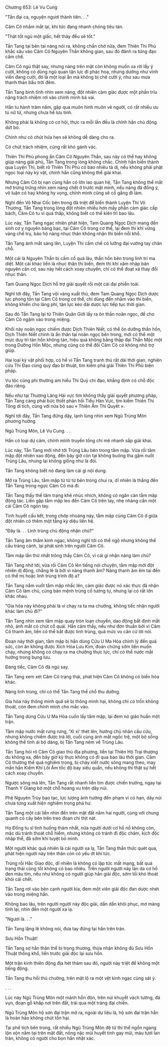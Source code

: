 




Chương 653: Lê Vu Cung


"Tần đại ca, nguyện ngươi thành tiên. . ."

Câm Cô nhắm mắt lại, khí tức đang nhanh chóng tiêu tán.

"Thật tốt ngủ một giấc, hết thảy đều sẽ tốt."

Tần Tang tại bên tai nàng nói ra, không chần chờ nữa, đem Thiên Thi Phù khắc sâu vào Câm Cô Nguyên Thần không gian, sau đó đánh ra từng đạo cấm chế.

Câm Cô ngủ thật say, nhưng nàng trên mặt còn không muốn xa rời lấy ý cười, không có dùng ngũ quan tận lực đi phác hoạ, nhưng dường như vĩnh viễn đang cười, đó là một loại ẩn mà không bị chê cười ý, như sau mưa thanh thản bầu trời đêm.

Tần Tang bình tĩnh nhìn xem nàng, đột nhiên cảm giác được một phần trĩu nặng trách nhiệm rơi vào chính mình bả vai.

Hắn tu hành trăm năm, gặp qua muôn hình muôn vẻ người, có rất nhiều ưu tú nữ tử, nhưng chưa hề lưu tình.

Không phải là không có cơ hội, thực ra mỗi lần đều là chính hắn chủ động dứt bỏ.

Chính như có chút hứa hẹn sẽ không dễ dàng cho ra.

Có chút trách nhiệm, cũng rất khó gánh vác.

Thiên Thi Phù phong ấn Câm Cô Nguyên Thần, sau này có thể hay không giúp nàng giải phù, Tần Tang trong lòng không chắc. Chính hắn biến thành qua Luyện Thi, biết rõ Thiên Thi Phù có bao nhiêu tà dị, nếu không phải phật ngọc loại này kỳ vật, chính hắn cũng không thể giải khai.

Nhưng Câm Cô bị nạn cùng hắn có lớn lao quan hệ, Tần Tang không thể mắt mở trừng trừng nhìn xem nàng chết ở trước mặt mình, nếu nàng đã đồng ý, vô luận có hay không hy vọng, chính mình cũng sẽ cố gắng đi làm.

Nghĩ đến Vô Nhai Cốc bên trong đã triệt để biến thành Luyện Thi Vô Thương, Tần Tang trong lòng đột nhiên nhiều hơn mấy phần cảm giác cấp bách, Câm Cô tu vi quá thấp, không biết có thể kiên trì bao lâu.

Lúc này, Tần Tang ngạc nhiên phát hiện, Tam Quang Ngọc Dịch mang đến sinh cơ y nguyên bàng bạc, tại Câm Cô trong cơ thể, lại đem thi khí vững vàng chế trụ, bảo hộ nàng nhục thân không nhận thi biến nỗi khổ.

Tần Tang ánh mắt sáng lên, Luyện Thi cấm chế có lưỡng đại vướng tay chân chỗ.

Một cái là Nguyên Thần bị cấm cố quá lâu, thần hồn bên trong linh trí ma diệt. Một cái khác liền là nhục thân thi biến, đem thi khí xâm nhập bản nguyên căn cơ, sau này hết cách xoay chuyển, chỉ có thể đoạt xá thay đổi nhục thân.

Tam Quang Ngọc Dịch hỗ trợ giải quyết rồi một cái đại phiền toái.

Nghĩ tới đây, Tần Tang vội vàng xuất thủ, đem Tam Quang Ngọc Dịch dược lực phong tồn tại Câm Cô trong cơ thể, chỉ dùng đến nhằm vào thi biến, không khiến cho lãng phí, tận lực kéo dài dược lực tiếp tục thời gian.

Sau đó Tần Tang lại từ Thiên Quân Giới lấy ra ôn thần noãn ngọc, để cho Câm Cô ngậm vào trong miệng.

Khối này noãn ngọc chiếm được Dịch Thiên Niết, có thể ôn dưỡng thần hồn, Dịch Thiên Niết chính là ẩn thân tại noãn ngọc bên trong, mới có thể một mực duy trì tàn hồn không tán, hiệu quả không bằng thập đại Thần Mộc một trong Dưỡng Hồn Mộc, nhưng cũng có thể đối Câm Cô có không nhỏ trợ giúp.

Hai loại kỳ vật phối hợp, có hể vi Tần Tang tranh thủ rất dài thời gian, nghiên cứu Thi Đạo cùng quỷ đạo bí thuật, tìm kiếm phá giải Thiên Thi Phù biện pháp.

Vu tộc cũng phi thường am hiểu Thi Quỷ chi đạo, khẳng định có chỗ độc đáo riêng.

Nếu như tại Thương Lãng Hải vực tìm không thấy giải quyết phương pháp, Tần Tang càng phải bức thiết phản hồi Tiểu Hàn Vực, tìm kiếm Thiên Thi Tông di tích, cùng với nửa bộ sau « Thiên Âm Thi Quyết ».

Nghĩ tới đây, Tần Tang đứng dậy, lạnh lùng nhìn xem Ngũ Trùng Môn phương hướng.

Ngũ Trùng Môn, Lê Vu Cung. . .

Hắn có loại dự cảm, chính mình truyền tống chi mê nhanh sắp giải khai.

Lúc này, Tần Tang mới nhớ tới Trùng Lâu bên trong tằm mập. Vừa rồi tằm mập đột nhiên xao động, đến bây giờ còn tại không buông tha gặm nuốt Trùng Lâu, nhưng lại không giống như là đói.

Tần Tang không biết nó đang làm cái gì nội dung.

Mở ra Trùng Lâu, tằm mập từ từ từ bên trong chui ra, dĩ nhiên là thẳng đến Tần Tang trong ngực Câm Cô mà đi.

Tần Tang thấy thế tâm trạng khẽ nhúc nhích, không có ngăn cản tằm mập động tác. Liền gặp tằm mập leo đến Câm Cô trên tay, nhẹ nhàng cắn một cái Câm Cô ngón tay.

Tinh huyết cấu kết, trong chớp nhoáng này, tằm mập cùng Câm Cô ở giữa đột nhiên có thêm một tầng kỳ diệu liên hệ.

"Đây là. . . Linh trùng chủ động nhận chủ?"

Tần Tang âm thầm kinh ngạc, không nghĩ tới có thể ngộ nhưng không thể cầu tràng cảnh, lại phát sinh trên người Câm Cô.

Tằm mập lần thứ nhất trông thấy Câm Cô, vì cái gì nhận nàng làm chủ?

Tần Tang nhớ tới, vừa rồi Câm Cô lên tiếng nói chuyện, tằm mập mới đột nhiên dị động, chẳng lẽ là bởi vì nàng thanh âm? Nàng thanh âm êm tai đến có thể mị hoặc linh trùng trình độ a?

Tần Tang nắm vuốt tằm mập nhấc lên, cảm giác được nó xác thực đã nhận Câm Cô làm chủ, cùng bản mệnh trùng cổ tương tự, nhưng lại có rất lớn khác nhau.

"Gia hỏa này không phải là vì chạy ra ta ma chưởng, không tiếc nhận người khác làm chủ đi?"

Tần Tang nhìn xem tằm mập quay tròn loạn chuyển, dao động bất định mắt nhỏ, ánh mắt có chút cổ quái. Hắn cảm thấy, nếu như đơn thuần bởi vì Câm Cô thanh âm, liền có thể bắt được linh trùng, quá mức vo căn cứ lời nói.

Đoạn này thời gian, tằm mập bị hắn dùng Cửu U Ma Hỏa chỉnh lý đến quá sức, còn ăn không được Xích Hỏa Lưu Kim, đoán chừng sớm liền muốn chạy, nhưng không có chạy ra ma chưởng thực lực, chỉ có thể nước mắt hướng trong bụng lưu.

Đáng tiếc, Câm Cô đã ngủ say.

Tần Tang xem xét Câm Cô trạng thái, phát hiện Câm Cô không có biến hóa khác.

Nàng linh trùng, chỉ có thể Tần Tang thế chỗ thu dưỡng.

Gia hỏa này thông minh quá sẽ bị thông minh hại, không chỉ có trốn không thoát, còn đem chính mình cho mắc vào.

Tần Tang dùng Cửu U Ma Hỏa cuốn lấy tằm mập, lại đem nó giáo huấn một trận.

Tằm mập nước mắt rưng rưng, 'Xì xì' thét lên, hướng chủ nhân cầu cứu, nhưng không chiếm được trả lời, cuối cùng ánh mắt ngốc trệ, một bộ sống không thể tình ái bộ dáng, bị Tần Tang ném về Trùng Lâu.

Tần Tang hỏi rõ Câm Cô giao thủ địa phương, liền tại Thiên Hộ Trại thượng du không xa, đến bây giờ kỳ thực không có đi qua bao lâu thời gian. Câm Cô thương thế quá nghiêm trọng, bị chảy xiết nước sông mang theo, may mắn hắn Kiếm Khí Lôi Âm tốc độ bay siêu quần, nếu không thì thật sự hết cách xoay chuyển.

Ngược sông mà lên, Tần Tang rất nhanh liền tìm được chiến trường, ngay tại Thanh Y Giang bờ một chỗ hoang vu trên dãy núi.

Phệ Nguyên Trùy bạo tạc, lực lượng ảnh hưởng đến phạm vi có hạn, dãy núi chưa từng xuất hiện nghiêm trọng phá hư.

Tần Tang một cái liền nhìn đến trên mặt đất nằm hai người, cùng với chung quanh cỏ cây bên trên treo đoạn chi thịt nát.

Họ Đồng tu sĩ tình huống thảm nhất, nửa người dưới cơ hồ nổ không còn, mặc dù tránh thoát chỗ hiểm, nhưng không có tránh đi độc châm, kịch độc nhập thể, đã sớm khí tuyệt bỏ mình.

Một người khác quả nhiên là cái người xa lạ, Tần Tang thần thức quét qua, phát hiện người này trên thân còn có yếu ớt khí tức.

Trúng rồi Hắc Giao độc, dĩ nhiên là không có lập tức mất mạng, bất quá trạng thái cũng tốt không có bao nhiêu. Trên người người này làn da cơ hồ đen màu tím, nếu như không có người giúp hắn giải độc, sớm tối khó thoát khỏi cái chết.

Tần Tang rơi vào bên cạnh người kia, đem một viên giải độc đan dược nhét vào trong miệng hắn.

Không bao lâu, trên người người này độc giải, dần dần khôi phục, mơ màng tỉnh lại, nhìn đến một người xa lạ.

"Ngươi là. . ."

Tần Tang lặng lẽ không nói, đưa tay đứng tại hắn trên trán.

Sưu Hồn Thuật!

Tần Tang sợ hắn thân thể bị trọng thương, thừa nhận không đủ Sưu Hồn Thuật thống khổ, liền trước giải độc lại sưu hồn.

Một trận kinh thiên động địa hét thảm sau đó, người này triệt để không một tiếng động.

Tần Tang thu hồi thủ chưởng, trên mặt lộ ra một vệt kinh ngạc cùng sát ý.

. . .

Lúc này Ngũ Trùng Môn một mảnh hỗn độn, trên núi khuyết vách tường, đá vụn, đoạn gỗ khắp nơi trên đất, trải qua một tràng đại chiến.

Ngũ Trùng Môn hộ sơn đại trận mở ra, ngoài dự liệu là, hộ sơn đại trận hẳn là hoàn hảo không chút tổn hại.

Tại phế tích bên trong, rất nhiều Ngũ Trùng Môn đệ tử thi thể ngổn ngang lộn xộn nằm tại trên mặt đất, nồng nặc mùi huyết tinh gay mũi, máu tươi lan tràn, không có người cho bọn hắn nhặt xác.




